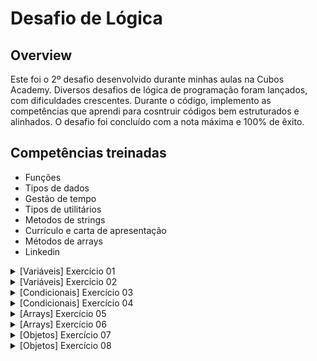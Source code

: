 # Desafio de Lógica

## Overview

Este foi o 2º desafio desenvolvido durante minhas aulas na Cubos Academy. Diversos desafios de lógica de programação foram lançados, com dificuldades crescentes. Durante o código, implemento as competências que aprendi para cosntruir códigos bem estruturados e alinhados.
O desafio foi concluído com a nota máxima e 100% de êxito.

## Competências treinadas

- Funções
- Tipos de dados
- Gestão de tempo
- Tipos de utilitários
- Metodos de strings
- Currículo e carta de apresentação
- Métodos de arrays
- Linkedin

<details>
<summary>[Variáveis] Exercício 01</summary>

# Conversão de temperatura

## Problema

O Calor é a energia transferida de um corpo para o outro quando existe diferença de temperatura. Já temperatura é a medida de agitação das moléculas (pequenas partes que compõe um corpo).

Quando dois ou mais corpos atingem a mesma temperatura dizemos que eles estão em equilíbrio térmico. Podemos então comparar estes objetos para fazer medidas. É assim que funciona o termômetro.

Existem diversas escalas de temperatura. As mais conhecidas são Celsius, Fahrenheit e Kelvin.

William Tomson, conhecido como Lord Kelvin, estudando o comportamento do gases, descobriu a menor temperatura que um corpo poderia atingir, que seria equivalente a -273°C. A partir daí determinou o ponto zero de sua escala. Criou assim o que chamamos de escala absoluta.

A conversão de graus Celsius para Kelvin é dada pela fórmula

$kelvin = celsius + 273$

## Entrada

A entrada será composta por uma variável:

- `celsius`: variável do tipo number que armazena uma temperatura medida em graus Celsius

## Saída

Seu programa deve **RETORNAR** a temperatura convertida para Kelvin.

## Exemplos

### Entrada 1

```ts
celsius = 10;
```

### Saída 1

283

### Explicação 1

10 graus celsius corresponde à 273 + 10 = 283 kelvins.

</details>

<details>
<summary>[Variáveis] Exercício 02</summary>

# Mercado de Câmbio

## Problema

O mercado de câmbio, também conhecido como mercado Forex (Foreign Exchange), é onde as moedas são negociadas. Funciona de forma descentralizada, o que significa que não há uma única bolsa central onde todas as transações ocorrem. Em vez disso, o mercado de câmbio é composto por uma rede global de bancos, instituições financeiras, corretoras e traders que compram e vendem moedas.

Os participantes do mercado compram uma moeda e vendem outra simultaneamente, esperando que o valor da moeda comprada aumente em relação à moeda vendida.

O resultado (lucro ou prejuízo) de uma operação pode ser calculado como

$resultado = (preco ~ na ~ venda - preco ~ na ~ compra) \cdot valor ~ investido$

Se o valor for positivo, o investidor teve lucro; se negativo, prejuízo.

Você está desenvolvendo um programa para calcular o resultado de uma operação realizada nesse mercado.

## Entrada

A entrada será composta por três variáveis:

- `precoVenda`: variável do tipo _number_ que armazena qual o valor pago na venda
- `precoCompra`: variável do tipo _number_ que armazena qual o valor pago na compra
- `valorInvestido`: valor que foi investido

## Saída

Seu programa deve **RETORNAR** o resultado da operação realizada.

## Exemplos

### Entrada 1

```ts
precoVenda = 6.5;
precoCompra = 6.4;
valorInvestido = 1000;
```

### Saída 1

100

### Explicação 1

O lucro foi de

lucro = $(6.5 - 6.4) \cdot 1000 = 0.1 \cdot 1000 = 100$

### Entrada 2

```ts
precoVenda = 3;
precoCompra = 3.5;
valorInvestido = 1000;
```

### Saída 1

-500

### Explicação 1

O prejuízo foi de

prejuízo = $(3 - 3.5) \cdot 1000 = 0.5 \cdot 1000 = -500$

</details>

<details>

<summary>[Condicionais] Exercício 03</summary>

# Criptografia

## Problema

Quando um usuário faz cadastro em um sistema ou quando ele decide atualizar sua senha, é realizada uma criptografia, que é a conversão de texto simples legível por humanos em texto incompreensível. Essa prática protege as senhas dos usuários contra acesso não autorizado por parte de invasores. Mesmo que o banco de dados (local onde a senha criptografada fica armazenada) seja comprometido, as senhas não podem ser facilmente decifradas.

Você está desenvolvendo a parte do programa responsável pelo login do usuário. Essa funcionalidade é responsável por comparar a senha digitada pelo usuário com a senha criptografada que vem do banco de dados.

A criptografia usada no projeto é simples. Para criptografar a senha é adicionado ao início e ao fim a palavra "cubos". Por exemplo, se a senha escolhida pelo usuário for "1234", a senha criptografada é "cubos1234cubos".

## Entrada

A entrada será composta por duas variáveis:

- `senhaDigitada`: string que armazena a senha digitada pelo usuário no momento da tentativa de login
- `senhaCriptografada`: string que armazena a senha criptografada que vem do banco de dados

## Saída

Seu programa deve **RETORNAR**:

- `LOGIN NAO AUTORIZADO`: caso a senha não esteja correta
- `LOGIN AUTORIZADO`: caso a senha esteja correta

## Exemplos

### Entrada 1

```ts
senhaDigitada = "cruzeiro";
senhaCriptografada = "cuboscruzeirocubos";
```

### Saída 1

"LOGIN AUTORIZADO"

### Explicação 1

Veja que a senha criptografada é composta por:

"cubos" + `SENHA` + "cubos"

Comparando essa estrutura com a senha criptografada que veio no banco de dados, temos:

"cubos" + "cruzeiro" + "cubos"

Portanto, a senha digitada é igual à senha cadastrada no banco de dados sem a criptografia (descriptografada).

</details>

<details>
<summary>[Condicionais] Exercício 04</summary>

# Programa fidelidade

## Problema

Um programa de fidelidade em um supermercado oferece descontos aos clientes com base na quantidade total de pontos acumulados. A política de descontos é a seguinte:

- Se um cliente acumular menos de 100 pontos, não receberá nenhum desconto.
- Se um cliente acumular de 100 a 500 pontos, receberá um desconto de 10% em suas compras.
- Se um cliente acumular mais de 500 pontos, receberá um desconto de 20% em suas compras.

Escreva um programa que calcule o valor total da compra com base na política de desconto do programa de fidelidade.

O valor total da compra é calculado como

$valor ~ total = valor ~ compra - desconto \cdot valor ~ compra$

## Entrada

A entrada será composta por duas variáveis:

- `pontosAcumulados`: number que armazena quantos pontos o cliente acumulou no programa de fidelidade
- `valorCompra`: valor da compra sem o desconto

**OBS: 10% corresponde a 0.1, e 20% corresponde a 0.2. Esses são os valores que você deve usar no cálculo**

## Saída

Seu programa deve **RETORNAR** o valor total da compra (valor com o desconto aplicado).

## Exemplos

### Entrada 1

```ts
pontosAcumulados = 600;
valorCompra = 500;
```

### Saída 1

400

### Explicação 1

O cliente acumulou 600 pontos, o que corresponde a um desconto de 20% (0.2). Sendo assim, ele pagará

$valor ~ total = 500 - 0.2 \cdot 500 = 500 - 100 = 400$

### Entrada 2

```ts
pontosAcumulados = 150;
valorCompra = 100;
```

### Saída 2

90

### Explicação 2

O cliente acumulou 150 pontos, o que corresponde a um desconto de 10% (0.1). Sendo assim, ele pagará

$valor ~ total = 100 - 0.1 \cdot 100 = 100 - 10 = 90$

</details>

<details>
<summary>[Arrays] Exercício 05</summary>

# Vendas semanais

## Problema

Você trabalha como desenvolvedor para uma rede de lojas e está desenvolvendo uma funcionalidade para calcular o valor total das vendas realizadas durante uma semana.

## Entrada

A entrada será composta por uma variável:

- `vendasDiarias`: array de number em que cada posição armazena o total de vendas realizadas em um dia da semana

## Saída

Seu programa deve **RETORNAR** o valor total das vendas na semana.

## Exemplos

### Entrada 1

```ts
vendasDiarias = [150.5, 200.25, 180.75, 220, 190.8, 210.3, 250.6];
```

### Saída 1

1403.20

### Explicação 1

O total de vendas na semana é de

$total = 150.5 + 200.25 + 180.75 + 220 + 190.8 + 210.3 + 250.6 = 1403.20$

</details>

<details>
<summary>[Arrays] Exercício 06</summary>

# Desempenho de investimento

## Problema

Um analista financeiro está analisando o desempenho de uma carteira de investimentos ao longo do tempo. Ele tem uma lista de retornos diários sobre o investimento armazenados em um array. Ele deseja determinar se a carteira obteve um desempenho positivo ou negativo durante o período de análise. Escreva um programa que o ajude a determinar isso.

## Entrada

A entrada será composta por uma variável:

- `resultados`: array de number em que cada posição armazena o lucro (número positivo), prejuízo (número negativo) ou neutro (zero) de uma determinada carteira ao longo do tempo

## Saída

Seu programa deve **RETORNAR**:

- `POSITIVO`: se a quantidade de lucros for maior que a quantidade de prejuízos
- `NEGATIVO`: se a quantidade de prejuízos for maior que a quantidade de lucros
- `NEUTRO`: se a quantidade de lucros for igual à quantidade de prejuízos

## Exemplos

### Entrada 1

```ts
resultados = [0.02, -0.01, 0.03, -0.005, 0.01, -0.02];
```

### Saída 1

"NEUTRO"

### Explicação 1

A carteira analisada teve 3 lucros e 3 prejuízos.

### Entrada 2

```ts
resultados = [0.01, 0.005, -0.003, 0.002, -0.001, 0.004, 0.8, 0];
```

### Saída 1

"POSITIVO"

### Explicação 1

A carteira analisada teve 5 lucros, 2 prejuízos e 1 valor neutro.

</details>

<details>
<summary>[Objetos] Exercício 07</summary>

# Entrega em atraso

## Problema

Você, como desenvolvedor de uma empresa que possui um aplicativo de entregas, está desenvolvendo a funcionalidade que mostra ao usuário se a entrega dele está ou não em atraso.

## Entrada

A entrada será composta por duas variáveis:

- `dadosEntrega`: objeto que possui as propriedades `pedido`, `quantidade` e `estimativaEntrega`, que armazenam, respectivamente, o produto que foi pedido, a quantidade e a estimativa do dia em que a entrega será realizada
- `diaAtual`: variável do tipo number que armazena qual o dia atual

## Saída

Seu programa deve **RETORNAR**:

- `ENTREGA ATRASADA`: caso o dia atual seja posterior ao dia estimado para a entrega
- `ENTREGA NAO ATRASADA`: caso o dia atual seja anterior ou igual ao dia estimado para a entrega

## Exemplos

### Entrada 1

```ts
dadosEntrega = {
  pedido: "TV LED 24 polegadas",
  quantidade: 2,
  estimativaEntrega: 10,
};
diaAtual = 11;
```

### Saída 1

"ENTREGA ATRASADA"

### Explicação 1

A entrega estava prevista para o dia 10, e o dia atual é 11. Ou seja, a entrega está com um dia em atraso.

</details>

<details>
<summary>[Objetos] Exercício 08</summary>

# Despacho de mala

## Problema

Você, como desenvolvedor de software do aeroporto de Guarulhos, deve desenvolver um programa que mostrará a lista de passageiros que terão que pagar uma taxa imposta sobre malas que pesam mais de 23kg.

## Entrada

A entrada será composta uma variável:

- `dadosPassageiros`: array de objetos. Cada objeto contém o nome e quanto pesa a mala de um determinado passageiro

## Saída

Seu programa deve **RETORNAR**:

- os nomes, separados pelo símbolo `" - "`, ou seja, por um espaço em branco, um traço e outro espaço em branco (veja o exemplo), dos passageiros que terão que pagar a taxa
- `SEM PASSAGEIROS`: caso nenhum dos passageiros tenha que pagar a taxa

## Exemplos

### Entrada 1

```ts
dadosPassageiros = [
  {
    nome: "Passageiro A",
    pesoMala: 25,
  },
  {
    nome: "Passageiro B",
    pesoMala: 10,
  },
  {
    nome: "Passageiro C",
    pesoMala: 24,
  },
  {
    nome: "Passageiro D",
    pesoMala: 22,
  },
  {
    nome: "Passageiro E",
    pesoMala: 40,
  },
];
```

### Saída 1

"Passageiro A - Passageiro C - Passageiro E"

### Explicação 1

Os passageiros A, C e E possuem malas que pesam mais que 23kg.

</details>

